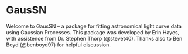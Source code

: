 # GausSN

Welcome to GausSN – a package for fitting astronomical light curve data using Gaussian Processes. This package was developed by Erin Hayes, with assistence from Dr. Stephen Thorp (@stevet40). Thanks also to Ben Boyd (@benboyd97) for helpful discussion.
